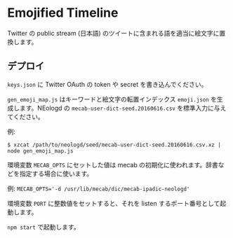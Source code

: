 # Emojified Timeline

Twitter の public stream (日本語) のツイートに含まれる語を適当に絵文字に置換します。

## デプロイ

`keys.json` に Twitter OAuth の token や secret を書き込んでください。

`gen_emoji_map.js` はキーワードと絵文字の転置インデックス `emoji.json` を生成します。NEologd の `mecab-user-dict-seed.20160616.csv` を標準入力に与えてください。

例:
```
$ xzcat /path/to/neologd/seed/mecab-user-dict-seed.20160616.csv.xz | node gen_emoji_map.js
```

環境変数 `MECAB_OPTS` にセットした値は mecab の初期化に使われます。辞書などを指定する場合に使います。

例: `MECAB_OPTS='-d /usr/lib/mecab/dic/mecab-ipadic-neologd'`

環境変数 `PORT` に整数値をセットすると、それを listen するポート番号として起動します。

`npm start` で起動します。
